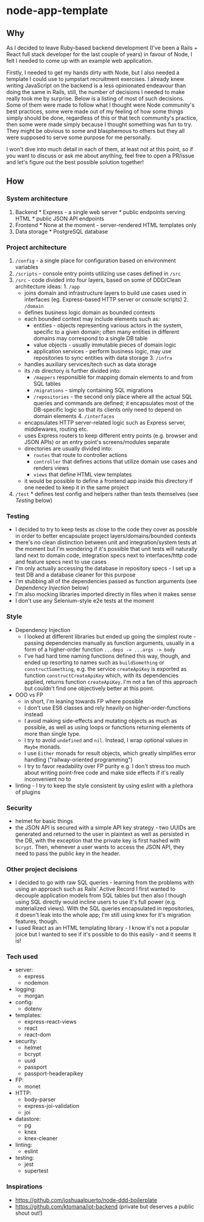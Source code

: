 # node-app-template

## Why

As I decided to leave Ruby-based backend development (I've been a Rails + React full stack developer for the last couple of years) in favour of Node, I felt I needed to come up with an example web application.

Firstly, I needed to get my hands dirty with Node, but I also needed a template I could use to jumpstart recruitment exercises. I already knew writing JavaScript on the backend is a less opinionated endeavour than doing the same in Rails, still, the number of decisions I needed to make really took me by surprise. Below is a listing of most of such decisions. Some of them were made to follow what I thought were Node community's best practices, some were made out of my feeling of how some things simply should be done, regardless of this or that tech community's practice, then some were made simply because I thought something was fun to try. They might be obvious to some and blasphemous to others but they all were supposed to serve some purpose for me personally.

I won't dive into much detail in each of them, at least not at this point, so if you want to discuss or ask me about anything, feel free to open a PR/issue and let's figure out the best possible solution together!

## How

### System architecture
  1. Backend
    * Express - a single web server
    * public endpoints serving HTML
    * public JSON API endpoints
  2. Frontend
    * None at the moment - server-rendered HTML templates only
  3. Data storage
    * PostgreSQL database

### Project architecture

  1. `/config` - a single place for configuration based on environment variables
  2. `/scripts` - console entry points utilizing use cases defined in `/src`
  3. `/src` - code divided into four layers, based on some of DDD/Clean architecture ideas:
    1. `/app`
      * joins domain and infrastructure layers to build use cases used in interfaces (eg. Express-based HTTP server or console scripts)
    2. `/domain`
      * defines business logic domain as bounded contexts
      * each bounded context may include elements such as:
          * entities - objects representing various actors in the system, specific to a given domain; often many entities in different domains may correspond to a single DB table
          * value objects - usually immutable pieces of domain logic
          * application services - perform business logic, may use repositories to sync entities with data storage
    3. `/infra`
      * handles auxiliary services/tech such as data storage
      * its `/db` directory is further divided into:
          - `/mappers` responsible for mapping domain elements to and from SQL tables
          - `/migrations` - simply containing SQL migrations
          - `/repositories` - the second only place where all the actual SQL queries and commands are defined; it encapsulates most of the DB-specific logic so that its clients only need to depend on domain elements
    4. `/interfaces`
      * encapsulates HTTP server-related logic such as Express server, middlewares, routing etc.
      * uses Express routers to keep different entry points (e.g. browser and JSON APIs) or an entry point's screens/modules separate
      * directories are usually divided into:
          - `routes` that route to controller actions
          - `controller` that defines actions that utilize domain use cases and renders views
          - `views` that define HTML view templates
      * it would be possible to define a frontend app inside this directory if one needed to keep it in the same project
  4. `/test`
    * defines test config and helpers rather than tests themselves (see _Testing_ below)

### Testing
  * I decided to try to keep tests as close to the code they cover as possible in order to better encapsulate project layers/domains/bounded contexts
  * there's no clean distinction between unit and integration/system tests at the moment but I'm wondering if it's possible that unit tests will naturally land next to domain code, integration specs next to interfaces/http code and feature specs next to use cases
  * I'm only actually accessing the database in repository specs - I set up a test DB and a database cleaner for this purpose
  * I'm stubbing all of the dependencies passed as function arguments (see _Dependency Injection_ below)
  * I'm also mocking libraries imported directly in files when it makes sense
  * I don't use any Selenium-style e2e tests at the moment

### Style
  * Dependency Injection
    - I looked at different libraries but ended up going the simplest route - passing dependencies manually as function arguments, usually in a form of a higher-order function `...deps -> ...args -> body`
    - I've had hard time naming functions defined this way, though, and ended up resorting to names such as `buildSomething` or `constructSomething`, e.g. the service `createApiKey` is exported as function `constructCreateApiKey` which, with its dependencies applied, returns function `createApiKey`. I'm not a fan of this approach but couldn't find one objectively better at this point.
  * OOO vs FP
    - in short, I'm leaning towards FP where possible
    - I don't use ES6 classes and rely heavily on higher-order-functions instead
    - I avoid making side-effects and mutating objects as much as possible, as well as using loops or functions returning elements of more than single type.
    - I try to avoid `undefined` and `nil`. Instead, I wrap optional values in `Maybe` monads.
    - I use `Either` monads for result objects, which greatly simplifies error handling ("railway-oriented programming")
    - I try to favor readability over FP purity e.g. I don't stress too much about writing point-free code and make side effects if it's really inconvenient no to
  * linting - I try to keep the style consistent by using eslint with a plethora of plugins

### Security
  * helmet for basic things
  * the JSON API is secured with a simple API key strategy - two UUIDs are generated and returned to the user in plaintext as well as persisted in the DB, with the exception that the private key is first hashed with `bcrypt`. Then, whenever a user wants to access the JSON API, they need to pass the public key in the header.

### Other project decisions
  * I decided to go with raw SQL queries - learning from the problems with using an approach such as Rails' Active Record I first wanted to decouple application models from SQL tables but then also I though using SQL directly would incline users to use it's full power (e.g. materialized views). With the SQL queries encapsulated in repositories, it doesn't leak into the whole app; I'm still using knex for it's migration features, though.
  * I used React as an HTML templating library - I know it's not a popular joice but I wanted to see if it's possible to do this easily - and it seems it is!

### Tech used
  * server:
    - express
    - nodemon
  * logging:
    - morgan
  * config:
    - dotenv
  * templates:
    - express-react-views
    - react
    - react-dom
  * security:
    - helmet
    - bcrypt
    - uuid
    - passport
    - passport-headerapikey
  * FP:
    - monet
  * HTTP:
    - body-parser
    - express-joi-validation
    - joi
  * datastore:
    - pg
    - knex
    - knex-cleaner
  * linting:
    - eslint
  * testing:
    - jest
    - supertest

### Inspirations

* https://github.com/joshuaalpuerto/node-ddd-boilerplate
* https://github.com/ktomana/iot-backend (private but deserves a public shout out!)
